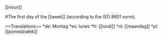 [[noun]]

#The first day of the [[week]] (according to the ISO 8601 norm).

==Translations==
*de: Montag
*es: lunes
*fr: [[lundi]]
*nl: [[maandag]]
*pl: [[poniedziałek]]